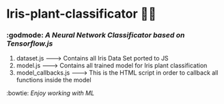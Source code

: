 # Iris-plant-classificator :tulip::memo:
### :godmode: _A Neural Network Classificator based on Tensorflow.js_ 

1. dataset.js ---> Contains all Iris Data Set ported to JS
2. model.js ---> Contains all trained model for Iris plant classification
3. model_callbacks.js ---> This is the HTML script in order to callback all functions inside the model

:bowtie: _Enjoy working with ML_ 
